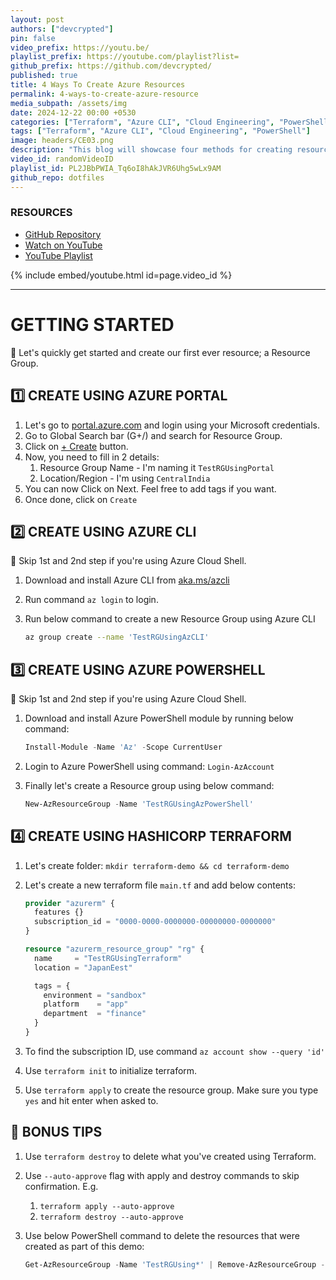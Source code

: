 ```yaml
---
layout: post
authors: ["devcrypted"]
pin: false
video_prefix: https://youtu.be/
playlist_prefix: https://youtube.com/playlist?list=
github_prefix: https://github.com/devcrypted/
published: true
title: 4 Ways To Create Azure Resources
permalink: 4-ways-to-create-azure-resource
media_subpath: /assets/img
date: 2024-12-22 00:00 +0530
categories: ["Terraform", "Azure CLI", "Cloud Engineering", "PowerShell"]
tags: ["Terraform", "Azure CLI", "Cloud Engineering", "PowerShell"]
image: headers/CE03.png
description: "This blog will showcase four methods for creating resources in Azure: Azure Portal, Azure CLI, Azure PowerShell, and Terraform."
video_id: randomVideoID
playlist_id: PL2JBbPWIA_Tq6oI8hAkJVR6Uhg5wLx9AM
github_repo: dotfiles
---
```


### **RESOURCES**

- [GitHub Repository]({{page.github_prefix}}{{page.github_repo}})
- [Watch on YouTube]({{page.video_prefix}}{{page.video_id}})
- [YouTube Playlist]({{page.playlist_prefix}}{{page.playlist_id}})

{% include embed/youtube.html id=page.video_id %}

---

<!-- markdownlint-disable MD025 -->
<!-- markdownlint-disable MD013 -->

# **GETTING STARTED**

🧪 Let's quickly get started and create our first ever resource; a Resource Group.

## 1️⃣ CREATE USING AZURE PORTAL

1. Let's go to [portal.azure.com](https://portal.azure.com) and login using your Microsoft credentials.
2. Go to Global Search bar (G+/) and search for Resource Group.
3. Click on [+ Create](https://portal.azure.com/#create/Microsoft.ResourceGroup) button.
4. Now, you need to fill in 2 details:
   1. Resource Group Name - I'm naming it `TestRGUsingPortal`
   2. Location/Region - I'm using `CentralIndia`
5. You can now Click on Next. Feel free to add tags if you want.
6. Once done, click on `Create`

## 2️⃣ CREATE USING AZURE CLI

🚩 Skip 1st and 2nd step if you're using Azure Cloud Shell.

1. Download and install Azure CLI from [aka.ms/azcli](https://aka.ms/azcli)
2. Run command `az login` to login.
3. Run below command to create a new Resource Group using Azure CLI

    ```bash
    az group create --name 'TestRGUsingAzCLI'
    ```

## 3️⃣ CREATE USING AZURE POWERSHELL

🚩 Skip 1st and 2nd step if you're using Azure Cloud Shell.

1. Download and install Azure PowerShell module by running below command:

    ```powershell
    Install-Module -Name 'Az' -Scope CurrentUser
    ```

2. Login to Azure PowerShell using command: `Login-AzAccount`
3. Finally let's create a Resource group using below command:

    ```powershell
    New-AzResourceGroup -Name 'TestRGUsingAzPowerShell'
    ```

## 4️⃣ CREATE USING HASHICORP TERRAFORM

1. Let's create folder: `mkdir terraform-demo && cd terraform-demo`
2. Let's create a new terraform file `main.tf` and add below contents:

    ```terraform
    provider "azurerm" {
      features {}
      subscription_id = "0000-0000-0000000-00000000-0000000"
    }

    resource "azurerm_resource_group" "rg" {
      name     = "TestRGUsingTerraform"
      location = "JapanEest"

      tags = {
        environment = "sandbox"
        platform    = "app"
        department  = "finance"
      }
    }
    ```

3. To find the subscription ID, use command `az account show --query 'id'`
4. Use `terraform init` to initialize terraform.
5. Use `terraform apply` to create the resource group. Make sure you type `yes` and hit enter when asked to.

## 🧠 BONUS TIPS

1. Use `terraform destroy` to delete what you've created using Terraform.
2. Use `--auto-approve` flag with apply and destroy commands to skip confirmation. E.g.
   1. `terraform apply --auto-approve`
   2. `terraform destroy --auto-approve`
3. Use below PowerShell command to delete the resources that were created as part of this demo:

    ```powershell
    Get-AzResourceGroup -Name 'TestRGUsing*' | Remove-AzResourceGroup -Force
    ```

